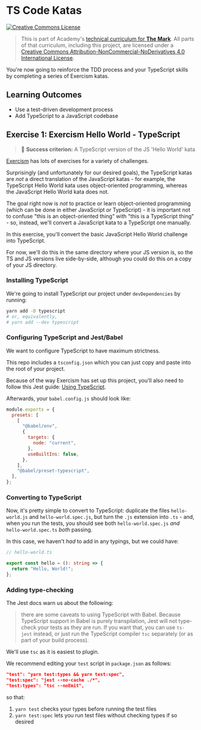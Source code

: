 # TS Code Katas

<a rel="license" href="http://creativecommons.org/licenses/by-nc-nd/4.0/"><img alt="Creative Commons License" style="border-width:0" src="https://i.creativecommons.org/l/by-nc-nd/4.0/88x31.png" /></a>

> This is part of Academy's [technical curriculum for **The Mark**](https://github.com/WeAreAcademy/curriculum-mark). All parts of that curriculum, including this project, are licensed under a <a rel="license" href="http://creativecommons.org/licenses/by-nc-nd/4.0/">Creative Commons Attribution-NonCommercial-NoDerivatives 4.0 International License</a>.

You're now going to reinforce the TDD process and your TypeScript skills by completing a series of Exercism katas.

## Learning Outcomes

- Use a test-driven development process
- Add TypeScript to a JavaScript codebase

## Exercise 1: Exercism Hello World - TypeScript

> 🎯 **Success criterion:** A TypeScript version of the JS 'Hello World' kata

[Exercism](https://exercism.io/) has lots of exercises for a variety of challenges.

Surprisingly (and unfortunately for our desired goals), the TypeScript katas are _not_ a direct translation of the JavaScript katas - for example, the TypeScript Hello World kata uses object-oriented programming, whereas the JavaScript Hello World kata does not.

The goal right now is _not_ to practice or learn object-oriented programming (which can be done in either JavaScript _or_ TypeScript) - it is important not to confuse "this is an object-oriented thing" with "this is a TypeScript thing" - so, instead, we'll convert a JavaScript kata to a TypeScript one manually.

In this exercise, you'll convert the basic JavaScript Hello World challenge into TypeScript.

For now, we'll do this in the same directory where your JS version is, so the TS and JS versions live side-by-side, although you could do this on a copy of your JS directory.

### Installing TypeScript

We're going to install TypeScript our project under `devDependencies` by running:

```bash
yarn add -D typescript
# or, equivalently,
# yarn add --dev typescript
```

### Configuring TypeScript and Jest/Babel

We want to configure TypeScript to have maximum strictness.

This repo includes a `tsconfig.json` which you can just copy and paste into the root of your project.

Because of the way Exercism has set up this project, you'll also need to follow this Jest guide: [Using TypeScript](https://jestjs.io/docs/en/getting-started#using-typescript).

Afterwards, your `babel.config.js` should look like:

```js
module.exports = {
  presets: [
    [
      "@babel/env",
      {
        targets: {
          node: "current",
        },
        useBuiltIns: false,
      },
    ],
    "@babel/preset-typescript",
  ],
};
```

### Converting to TypeScript

Now, it's pretty simple to convert to TypeScript: duplicate the files `hello-world.js` and `hello-world.spec.js`, but turn the `.js` extension into `.ts` - and, when you run the tests, you should see both `hello-world.spec.js` _and_ `hello-world.spec.ts` _both_ passing.

In this case, we haven't _had_ to add in any typings, but we could have:

```ts
// hello-world.ts

export const hello = (): string => {
  return "Hello, World!";
};
```

### Adding type-checking

The Jest docs warn us about the following:

> there are some caveats to using TypeScript with Babel. Because TypeScript support in Babel is purely transpilation, Jest will not type-check your tests as they are run. If you want that, you can use `ts-jest` instead, or just run the TypeScript compiler `tsc` separately (or as part of your build process).

We'll use `tsc` as it is easiest to plugin.

We recommend editing your `test` script in `package.json` as follows:

```json
"test": "yarn test:types && yarn test:spec",
"test:spec": "jest --no-cache ./*",
"test:types": "tsc --noEmit",
```

so that:

1. `yarn test` checks your types before running the test files
2. `yarn test:spec` lets you run test files without checking types if so desired
